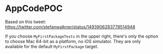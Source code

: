 # AppCodePOC

Based on this tweet: https://twitter.com/stefanwalkner/status/1493906283778514948

If you choose `MyFirstPackageTests` in the upper right, there's only the option to choose Mac 64-bit as a platform, no iOS simulator. They are only available for the default `MyFirstPackage` target.

